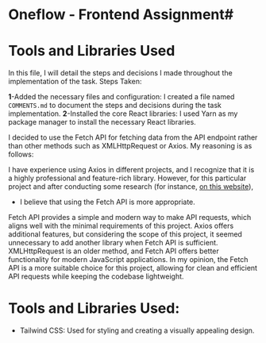  # Oneflow - Frontend Assignment# 
 # Tools and Libraries Used
  In this file, I will detail the steps and decisions I made throughout the implementation of the task.
Steps Taken:

**1**-Added the necessary files and configuration: I created a file named `COMMENTS.md` to document the steps and decisions during the task implementation.
**2**-Installed the core React libraries: I used Yarn as my package manager to install the necessary React libraries.

I decided to use the Fetch API for fetching data from the API endpoint rather than other methods such as XMLHttpRequest or Axios. My reasoning is as follows:

I have experience using Axios in different projects, and I recognize that it is a highly professional and feature-rich library. However, for this particular project and after conducting some research (for instance, [on this website](https://builtin.com/software-engineering-perspectives/react-api)), 
* I believe that using the Fetch API is more appropriate.

Fetch API provides a simple and modern way to make API requests, which aligns well with the minimal requirements of this project.
Axios offers additional features, but considering the scope of this project, it seemed unnecessary to add another library when Fetch API is sufficient.
XMLHttpRequest is an older method, and Fetch API offers better functionality for modern JavaScript applications.
In my opinion, the Fetch API is a more suitable choice for this project, allowing for clean and efficient API requests while keeping the codebase lightweight.











# Tools and Libraries Used:
 * Tailwind CSS: Used for styling and creating a visually appealing design.